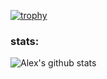 [![trophy](https://github-profile-trophy.vercel.app/?username=alexmehta)](https://github.com/ryo-ma/github-profile-trophy)

### stats:

![Alex's github stats](https://github-readme-stats.vercel.app/api?username=alexmehta&count_private=true)
